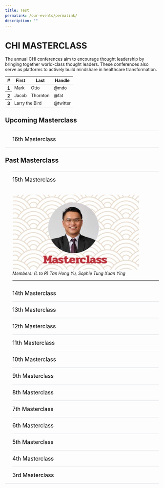 ```yaml
---
title: Test
permalink: /our-events/permalink/
description: ""
---
```

# CHI MASTERCLASS
The annual CHI conferences aim to encourage thought leadership by bringing together world-class thought leaders. These conferences also serve as platforms to actively build mindshare in healthcare transformation.
   <table class="table">
      <thead>
        <tr>
          <th scope="col">#</th>
          <th scope="col">First</th>
          <th scope="col">Last</th>
          <th scope="col">Handle</th>
        </tr>
      </thead>
      <tbody>
        <tr>
          <th scope="row">1</th>
          <td>Mark</td>
          <td>Otto</td>
          <td>@mdo</td>
        </tr>
        <tr>
          <th scope="row">2</th>
          <td>Jacob</td>
          <td>Thornton</td>
          <td>@fat</td>
        </tr>
        <tr>
          <th scope="row">3</th>
          <td colspan="2">Larry the Bird</td>
          <td>@twitter</td>
        </tr>
      </tbody>
    </table>
<p></p>

<h2 id="a">Upcoming Masterclass</h2>

<style>
  ul.jekyllcodex_accordion {
    position: relative;
    margin: 1.4rem 0 !important;
    border-bottom: 1px solid #DBDFE4;
    padding-bottom: 0;
  }

  ul.jekyllcodex_accordion li {
    border-top: 1px solid #DBDFE4;
    list-style: none;
    margin: 0 auto 0 0 !important;
  }

  ul.jekyllcodex_accordion li input {
    display: none;
  }

  ul.jekyllcodex_accordion li label {
    display: block;
    cursor: pointer;
    padding: 16px 0;
    margin: 0;
    font-size: 18px;
    color: #000000;
    margin-right: 41px;
  }

  ul.jekyllcodex_accordion li div {
    padding: 0;
    height: 0;
    overflow: hidden;
    transition: height 0.4s ease-in-out;
  }

  ul.jekyllcodex_accordion li input:checked+label {
    font-weight: 600;
    margin-right: 41px;
  }

  ul.jekyllcodex_accordion li input:checked+label+div {
    display: block;
    height: auto;
    padding: 0;
    overflow: visible;
  }

  ul.jekyllcodex_accordion li input:checked+label+div p {
    margin-bottom: 24px;
    margin-right: 41px;
  }

  ul.jekyllcodex_accordion li input:checked+label+div p:where(ul.jekyllcodex_accordion li input:checked+label+div p a) {
    margin: 32px 0;
  }

  ul.jekyllcodex_accordion li label::before {
    content: url("https://d33wubrfki0l68.cloudfront.net/2726d99e678e7823e23532634fdd6e83dfe96a99/c39dd/images/chevron-down.svg");
    color: #037e8a;
    font-weight: 400;
    font-size: 130%;
    line-height: 1.1rem;
    padding: 0;
    position: absolute;
    right: 0.5rem;
  }

  ul.jekyllcodex_accordion li input:checked+label::before {
    content: url("https://d33wubrfki0l68.cloudfront.net/7468164d2fc2ad4fdea648e6cf2de622c2f70892/1819b/images/chevron-up.svg");
    transform: rotateZ(180deg);
  }

  ul.jekyllcodex_accordion li ul li {
    list-style-type: disc;
    border-top: 0;
  }

  ul.jekyllcodex_accordion li ol li {
    list-style-type: decimal;
    border-top: 0;
  }

  ul.jekyllcodex_accordion li:hover label {
      color: #037E8A;
  }
</style>

<ul class="jekyllcodex_accordion">
  
  <!-- New accordion -->

  <li><input type="checkbox" id="accordion-a1"><label for="accordion-a1">16th Masterclass</label>
    <div><p><strong>Test Test</strong></p>

<p>test</p>

<p><a rel="noopener" target="_blank" href="test" class="btn">Register Now</a> </p>

</div></li></ul>

<script src="https://d33wubrfki0l68.cloudfront.net/js/1fb06e903e758278c0f8afeb52f021bb3bdf2f3d/jquery/jquery.min.js"></script>

<h2 id="b">Past Masterclass </h2>

<style>
  ul.jekyllcodex_accordion {
    position: relative;
    margin: 1.4rem 0 !important;
    border-bottom: 1px solid #DBDFE4;
    padding-bottom: 0;
  }

  ul.jekyllcodex_accordion li {
    border-top: 1px solid #DBDFE4;
    list-style: none;
    margin: 0 auto 0 0 !important;
  }

  ul.jekyllcodex_accordion li input {
    display: none;
  }

  ul.jekyllcodex_accordion li label {
    display: block;
    cursor: pointer;
    padding: 16px 0;
    margin: 0;
    font-size: 18px;
    color: #000000;
    margin-right: 41px;
  }

  ul.jekyllcodex_accordion li div {
    padding: 0;
    height: 0;
    overflow: hidden;
    transition: height 0.4s ease-in-out;
  }

  ul.jekyllcodex_accordion li input:checked+label {
    font-weight: 600;
    margin-right: 41px;
  }

  ul.jekyllcodex_accordion li input:checked+label+div {
    display: block;
    height: auto;
    padding: 0;
    overflow: visible;
  }

  ul.jekyllcodex_accordion li input:checked+label+div p {
    margin-bottom: 24px;
    margin-right: 41px;
  }

  ul.jekyllcodex_accordion li input:checked+label+div p:where(ul.jekyllcodex_accordion li input:checked+label+div p a) {
    margin: 32px 0;
  }

  ul.jekyllcodex_accordion li label::before {
    content: url("https://d33wubrfki0l68.cloudfront.net/2726d99e678e7823e23532634fdd6e83dfe96a99/c39dd/images/chevron-down.svg");
    color: #037e8a;
    font-weight: 400;
    font-size: 130%;
    line-height: 1.1rem;
    padding: 0;
    position: absolute;
    right: 0.5rem;
  }

  ul.jekyllcodex_accordion li input:checked+label::before {
    content: url("https://d33wubrfki0l68.cloudfront.net/7468164d2fc2ad4fdea648e6cf2de622c2f70892/1819b/images/chevron-up.svg");
    transform: rotateZ(180deg);
  }

  ul.jekyllcodex_accordion li ul li {
    list-style-type: disc;
    border-top: 0;
  }

  ul.jekyllcodex_accordion li ol li {
    list-style-type: decimal;
    border-top: 0;
  }

  ul.jekyllcodex_accordion li:hover label {
      color: #037E8A;
  }
</style>

<ul class="jekyllcodex_accordion">
  
  <!-- Beginning of accordion tab -->
  <li><input type="checkbox" id="accordion-b1"><label for="accordion-b1">15th Masterclass </label>
   <div style="text-align: right;">
    <strong>
        Champion - Team SUStain
    </strong>
    <br>
    <span style="font-style: italic;">
        Nanyang Girls’ High School
    </span>
</div>
<img style="align: left; text-align: right; width: 416px; margin: auto; margin-bottom: 20px;">
    <img style="width: 416px;" src="/images/Masterclass/15%20masterclass_patrick.jpg" alt="Photograph of Team SUStain members">
    <br>
    <span style="font-style: italic;">
        Members: (L to R) Tan Hong Yu, Sophie Tung Xuan Ying
    </span>

 
<div style="text-align: center;">
    Team SUStain was crowned the champion for their innovative ideas such as the use of hydrogen, a low-carbon energy source, and electrified transportation to further lower Singapore’s carbon emissions. 
    <br>
</div>


<hr>
			
 </li><li><input type="checkbox" id="accordion-b2"><label for="accordion-b2">14th Masterclass</label>
    <div><p><strong>27 March 2023</strong></p>			 
<p>Centre for Healthcare Innovation The 5Cs of Community Leadership By Mr Patrick Tay<br><br></p>

<hr>
	</div></li><li><input type="checkbox" id="accordion-b3"><label for="accordion-b3">13th Masterclass </label>
    <div><p><strong>27 March 2023</strong></p>
<img alt="15th CHI Masterclass" src="/images/Masterclass/15%20masterclass_patrick.jpg">
<p>Centre for Healthcare Innovation The 5Cs of Community Leadership By Mr Patrick Tay<br><br></p>

<hr>
			
 </div></li><li><input type="checkbox" id="accordion-b4"><label for="accordion-b1">12th Masterclass</label>
    <div><p><strong>27 March 2023</strong></p>

<p>Centre for Healthcare Innovation The 5Cs of Community Leadership By Mr Patrick Tay<br><br></p>

<hr>
	</div></li><li><input type="checkbox" id="accordion-b5"><label for="accordion-b5">11th Masterclass </label>
    <div><p><strong>27 March 2023</strong></p>
<img alt="15th CHI Masterclass" src="/images/Masterclass/15%20masterclass_patrick.jpg">
<p>Centre for Healthcare Innovation The 5Cs of Community Leadership By Mr Patrick Tay<br><br></p>

<hr>
			
 </div></li><li><input type="checkbox" id="accordion-b6"><label for="accordion-b6">10th Masterclass</label>
    <div><p><strong>27 March 2023</strong></p>

<p>Centre for Healthcare Innovation The 5Cs of Community Leadership By Mr Patrick Tay<br><br></p>

<hr>
		</div></li><li><input type="checkbox" id="accordion-b7"><label for="accordion-b7">9th Masterclass </label>
    <div><p><strong>27 March 2023</strong></p>
<img alt="15th CHI Masterclass" src="/images/Masterclass/15%20masterclass_patrick.jpg">
<p>Centre for Healthcare Innovation The 5Cs of Community Leadership By Mr Patrick Tay<br><br></p>

<hr>
			
 </div></li><li><input type="checkbox" id="accordion-b8"><label for="accordion-b8">8th Masterclass</label>
    <div><p><strong>27 March 2023</strong></p>

<p>Centre for Healthcare Innovation The 5Cs of Community Leadership By Mr Patrick Tay<br><br></p>

<hr>
<hr>
		</div></li><li><input type="checkbox" id="accordion-b9"><label for="accordion-b9">7th Masterclass </label>
    <div><p><strong>27 March 2023</strong></p>
<img alt="15th CHI Masterclass" src="/images/Masterclass/15%20masterclass_patrick.jpg">
<p>Centre for Healthcare Innovation The 5Cs of Community Leadership By Mr Patrick Tay<br><br></p>

<hr>
			
 </div></li><li><input type="checkbox" id="accordion-b10"><label for="accordion-b10">6th Masterclass</label>
    <div><p><strong>27 March 2023</strong></p>

<p>Centre for Healthcare Innovation The 5Cs of Community Leadership By Mr Patrick Tay<br><br></p>

<hr>
		<hr>
		</div></li><li><input type="checkbox" id="accordion-b11"><label for="accordion-b11">5th Masterclass </label>
    <div><p><strong>27 March 2023</strong></p>
<img alt="15th CHI Masterclass" src="/images/Masterclass/15%20masterclass_patrick.jpg">
<p>Centre for Healthcare Innovation The 5Cs of Community Leadership By Mr Patrick Tay<br><br></p>

<hr>
			
 </div></li><li><input type="checkbox" id="accordion-b12"><label for="accordion-b12">4th Masterclass</label>
    <div><p><strong>27 March 2023</strong></p>

<p>Centre for Healthcare Innovation The 5Cs of Community Leadership By Mr Patrick Tay<br><br></p>

<hr>
		<hr>
		</div></li><li><input type="checkbox" id="accordion-b13"><label for="accordion-b13">3rd Masterclass </label>
    <div><p><strong>27 March 2023</strong></p>
<img alt="15th CHI Masterclass" src="/images/Masterclass/15%20masterclass_patrick.jpg">
<p>Centre for Healthcare Innovation The 5Cs of Community Leadership By Mr Patrick Tay<br><br></p>



<hr>
	
  <!-- End of accordion tab -->
</div></li></ul>
